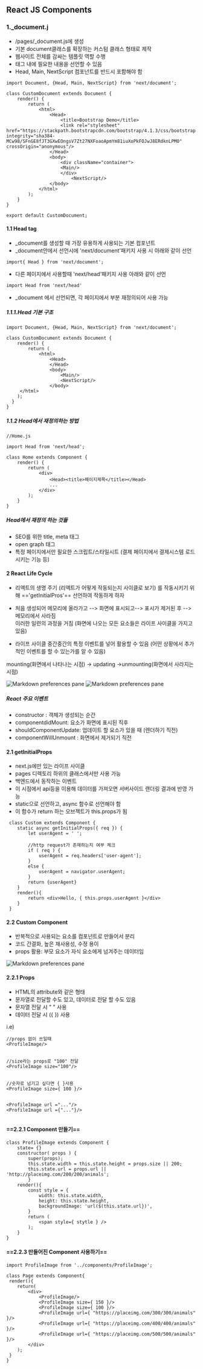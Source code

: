 ## React JS Components

### 1._document.j

- /pages/_document.js에 생성
- 기본 document클래스를 확장하는 커스텀 클래스 형태로 제작
- 웹사이트 전체를 감싸는 템플릿 역할 수행
- <head>태그 내에 필요한 내용을 선언할 수 있음
- Head, Main, NextScript 컴포넌트를 반드시 포함해야 함

```
import Document, {Head, Main, NextScript} from 'next/document';

class CustomDocument extends Document {
	render() {
		return (
			<html>
				<Head>
					<title>Bootstrap Demo</title>
					<link rel="stylesheet" href="https://stackpath.bootstrapcdn.com/bootstrap/4.1.3/css/bootstrap.min.css" integrity="sha384-MCw98/SFnGE8fJT3GXwEOngsV7Zt27NXFoaoApmYm81iuXoPkFOJwJ8ERdknLPMO" crossOrigin="anonymous"/>
         		</Head>
         		<body>
             		<div className="container">
                 	<Main/>
             		</div>
            			<NextScript/>
         		</body>
     		</html>
    	);
  	}
}

export default CustomDocument;
```


#### 1.1 Head tag

- _document를 생성할 때 가장 유용하게 사용되는 기본 컴포넌트
- _document안에서 선언시에 'next/document'패키지 사용 시 아래와 같이 선언 <br/>
```
import{ Head } from 'next/document';
```

- 다른 페이지에서 사용할때 'next/head'패키지 사용 아래와 같이 선언<br />
```
import Head from 'next/head'
```
- _document 에서 선언되면, 각 페이지에서 부분 재정의되어 사용 가능


##### 1.1.1.Head 기본 구조

```
import Document, {Head, Main, NextScript} from 'next/document';

class CustomDocument extends Document {
	render() {
		return (
			<html>
				<Head>
				</Head>
         		<body>
             		<Main/>
             		<NextScript/>
        		</body>
     </html>
    );
  }
}
```

##### 1.1.2 Head에서 재정의하는 방법

```
//Home.js

import Head from 'next/head';

class Home extends Component {
	render() {
		return (
			<div>
				<Head><title>페이지제목</title></Head>
				...
			</div>
		);
	}
}

```
##### Head에서 재정의 하는 것들

- SEO를 위한 title, meta 태그
- open graph 태그
- 특정 페이지에서만 필요한 스크립트/스타일시트 (결제 페이지에서 결제시스템 로드 시키는 기능 등)


#### 2 React Life Cycle

- 리액트의 생명 주기 (리액트가 어떻게 작동되는지 사이클로 보기) 를 작동시키기 위해 =='getInitialPros'== 선언하여 작동하게 하자

- 처음 생성되어 메모리에 올라가고 --> 화면에 표시되고--> 표시가 제거된 후 --> 메모리에서 사라짐 <br /> 
이러한 일련의 과정을 거침 (화면에 나오는 모든 요소들은 라이프 사이클을 가지고 있음)
- 라이프 사이클 중간중간의 특정 이벤트를 넣어 활용할 수 있음 (어떤 상황에서 추가적인 이벤트를 할 수 있는가를 알 수 있음)

mounting(화면에서 나타나는 시점) -> updating ->unmounting(화면에서 사라지는 시점)

![Markdown preferences pane](react_lifecycle.png)
![Markdown preferences pane](react_component_cycle.png)


##### React 주요 이벤트

- constructor : 객체가 생성되는 순간
- componentdidMount: 요소가 화면에 표시된 직후
- shouldComponentUpdate: 업데이트 할 요소가 있을 때 (렌더하기 직전)
- componentWillUnmount : 화면에서 제거되기 직전


#### 2.1 getInitialProps

- next.js에만 있는 라이프 사이클
- pages 디렉토리 하위의 클래스에서만 사용 가능
- 백엔드에서 동작하는 이벤트
- 이 시점에서 api등을 이용해 데이터를 가져오면 서버사이드 랜더링 결과에 반영 가능
- static으로 선언하고, async 함수로 선언해야 함
- 이 함수가 return 하는 오브젝트가 this.props가 됨

```
 class Custom extends Component {
 	static async getInitialProps({ req }) {
 		let userAgent = ' ';
 		
 		//http request가 존재하는지 여부 체크
 		if ( req ) { 
 			userAgent = req.headers['user-agent'];
 		}
 		else {
 			userAgent = navigator.userAgent;
 		}
 		return {userAgent}
 	}
 	render(){
 		return <div>Hello, { this.props.userAgent }</div>
 	}
 }
```

#### 2.2 Custom Component

- 반복적으로 사용되는 요소를 컴포넌트로 만들어서 분리
- 코드 간결화, 높은 재사용성, 수정 용이
- props 활용: 부모 요소가 자식 요소에게 넘겨주는 데이터임


![Markdown preferences pane](customcomponent.png)

#### 2.2.1 Props
- HTML의 attribute와 같은 형태
- 문자열로 전달할 수도 있고, 데이터로 전달 할 수도 있음
- 문자열 전달 시 " " 사용
- 데이터 전달 시 ({ }) 사용

i.e) 

```
//props 없이 쓰일때
<ProfileImage/>


//size라는 props로 "100" 전달
<ProfileImage size="100"/>


//숫자로 넘기고 싶다면 { }사용
<ProfileImage size={ 100 }/>


<ProfileImage url ="..."/>
<ProfileImage url ={"..."}/>


```

#### ==2.2.1 Component 만들기==

```
class ProfileImage extends Component {
	state= {}
	constructor( props ) {
		super(props);
		this.state.width = this.state.height = props.size || 200;
		this.state.url = props.url || 'http://placeimg.com/200/200/animals';
		}
	render(){
		const style = {
			width: this.state.width,
			height: this.state.height,
			backgroundImage: 'url($(this.state.url})',
		}
		return (
			<span style={ stytle } />
		);
	}
}
```

#### ==2.2.3 만들어진 Component 사용하기==

```
import ProfileImage from '../components/ProfileImage';

class Page extends Component{
 render(){
 	return(
 		<div>
 			<ProfileImage/>
 			<ProfileImage size={ 150 }/>
 			<ProfileImage size={ 100 }/>
 			<ProfileImage url={ "https://placeimg.com/300/300/animals" }/>
 			<ProfileImage url={ "https://placeimg.com/400/400/animals" }/>
 			<ProfileImage url={ "https://placeimg.com/500/500/animals" }/>
 		</div>
 	);
 }
}
```



